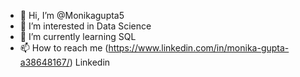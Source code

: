 - 👋 Hi, I’m @Monikagupta5
- 👀 I’m interested in Data Science
- 🌱 I’m currently learning SQL
- 📫 How to reach me (https://www.linkedin.com/in/monika-gupta-a38648167/) Linkedin 

